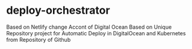 # deploy-orchestrator
Based on Netlify
change Accont of Digital Ocean
Based on Unique Repository
project for Automatic Deploy in DigitalOcean and Kubernetes from Repository of Github